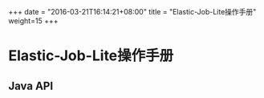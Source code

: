
+++
date = "2016-03-21T16:14:21+08:00"
title = "Elastic-Job-Lite操作手册"
weight=15
+++

# Elastic-Job-Lite操作手册

## Java API
